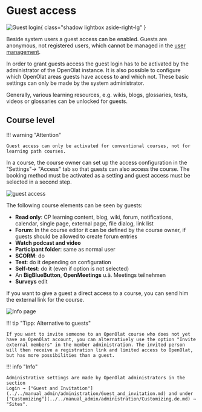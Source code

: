 # Guest access

![Guest login](assets/guestlogin_en.png){ class="shadow lightbox aside-right-lg" }

Beside system users a guest access can be enabled. Guests are anonymous, not
registered users, which cannot be managed in the [user management](../../manual_admin/usermanagement/index.md).

In order to grant guests access the guest login has to be activated by the
administrator of the OpenOlat instance. It is also possible to configure which
OpenOlat areas guests have access to and which not. These basic settings can
only be made by the system administrator.

Generally, various learning resources, e.g. wikis, blogs, glossaries, tests, videos or glossaries can be unlocked for guests.  

## Course level

!!! warning "Attention"

    Guest access can only be activated for conventional courses, not for learning path courses.

In a course, the course owner can set up the access configuration in the
"Settings"→ "Access" tab so that guests can also access the course. The booking method must be activated as a setting and guest access must be selected in a second step.

![guest access](assets/Gastzugang_en.png)

The following course elements can be seen by guests:

  * **Read only**: CP learning content, blog, wiki, forum, notifications, calendar, single page, external page, file dialog, link list
  * **Forum**: In the course editor it can be defined by the course owner, if guests should be allowed to create forum entries
  * **Watch podcast and video**
  * **Participant folder**: same as normal user
  * **SCORM**: do
  * **Test**: do it depending on configuration
  * **Self-test**: do it (even if option is not selected)
  * An **BigBlueButton**, **OpenMeetings** u.ä. Meetings teilnehmen
  * **Surveys** edit

If you want to give a guest a direct access to a course, you can send him the
external link for the course. 

![Info page](assets/guest_infopage.png)


!!! tip "Tipp: Alternative to guests"

    If you want to invite someone to an OpenOlat course who does not yet have an OpenOlat account, you can alternatively use the option "Invite external members" in the member administration. The invited person will then receive a registration link and limited access to OpenOlat, but has more possibilities than a guest. 
  
!!! info "Info"  

    Administrative settings are made by OpenOlat administrators in the section
    Login → ["Guest and Invitation"](../../manual_admin/administration/Guest_and_invitation.md) and under ["Customizing"](../../manual_admin/administration/Customizing.de.md) → "Sites".

